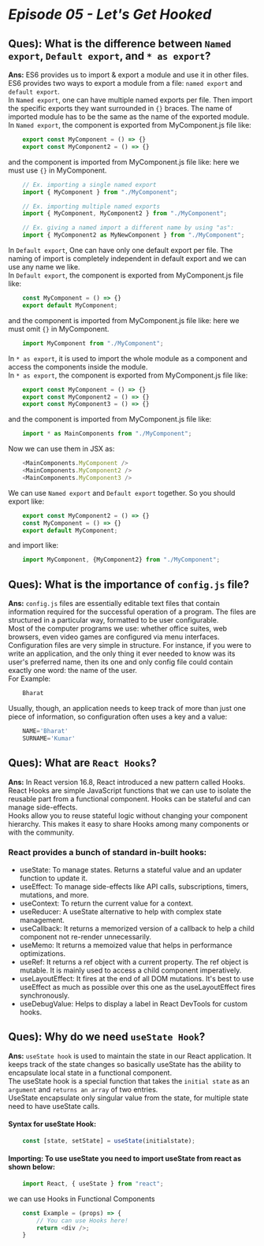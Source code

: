 # _Episode 05 - Let's Get Hooked_


## Ques): What is the difference between `Named export`, `Default export`, and `* as export`?
**Ans:** ES6 provides us to import & export a module and use it in other files. ES6 provides two ways to export a module from a file: `named export` and `default export`.<br/>
In `Named export`, one can have multiple named exports per file. Then import the specific exports they want surrounded in `{}` braces. The name of imported module has to be the same as the name of the exported module.<br/>
In `Named export`, the component is exported from MyComponent.js file like:
```js
    export const MyComponent = () => {}
    export const MyComponent2 = () => {}
``` 
and the component is imported from MyComponent.js file like: here we must use `{}` in MyComponent.
```js
    // Ex. importing a single named export
    import { MyComponent } from "./MyComponent";

    // Ex. importing multiple named exports
    import { MyComponent, MyComponent2 } from "./MyComponent";

    // Ex. giving a named import a different name by using "as":
    import { MyComponent2 as MyNewComponent } from "./MyComponent";
```

In `Default export`, One can have only one default export per file. The naming of import is completely independent in default export and we can use any name we like.<br/>
In `Default export`, the component is exported from MyComponent.js file like:
```js
    const MyComponent = () => {}
    export default MyComponent;
```
and the component is imported from MyComponent.js file like: here we must omit `{}` in MyComponent.
```js
    import MyComponent from "./MyComponent";
```

In `* as export`, it is used to import the whole module as a component and access the components inside the module.<br/>
In `* as export`, the component is exported from MyComponent.js file like:
```js
    export const MyComponent = () => {}
    export const MyComponent2 = () => {}
    export const MyComponent3 = () => {}
``` 
and the component is imported from MyComponent.js file like:
```js
    import * as MainComponents from "./MyComponent";
```
Now we can use them in JSX as:
```js
    <MainComponents.MyComponent />
    <MainComponents.MyComponent2 />
    <MainComponents.MyComponent3 />
```
We can use `Named export` and `Default export` together. So you should export like:
```js
    export const MyComponent2 = () => {}
    const MyComponent = () => {}
    export default MyComponent;
```
and import like:
```js
    import MyComponent, {MyComponent2} from "./MyComponent";
```


## Ques): What is the importance of `config.js` file?
**Ans:** `config.js` files are essentially editable text files that contain information required for the successful operation of a program. The files are structured in a particular way, formatted to be user configurable.<br/>
Most of the computer programs we use: whether office suites, web browsers, even video games are configured via menu interfaces.<br/>
Configuration files are very simple in structure. For instance, if you were to write an application, and the only thing it ever needed to know was its user's preferred name, then its one and only config file could contain exactly one word: the name of the user.<br/>
For Example:
```js
    Bharat
```
Usually, though, an application needs to keep track of more than just one piece of information, so configuration often uses a key and a value:
```js
    NAME='Bharat'
    SURNAME='Kumar'
```

## Ques): What are `React Hooks`?
**Ans:** In React version 16.8, React introduced a new pattern called Hooks. React Hooks are simple JavaScript functions that we can use to isolate the reusable part from a functional component. Hooks can be stateful and can manage side-effects.<br/>
Hooks allow you to reuse stateful logic without changing your component hierarchy. This makes it easy to share Hooks among many components or with the community.

### React provides a bunch of standard in-built hooks:
- useState: To manage states. Returns a stateful value and an updater function to update it.
- useEffect: To manage side-effects like API calls, subscriptions, timers, mutations, and more.
- useContext: To return the current value for a context.
- useReducer: A useState alternative to help with complex state management.
- useCallback: It returns a memorized version of a callback to help a child component not re-render unnecessarily.
- useMemo: It returns a memoized value that helps in performance optimizations.
- useRef: It returns a ref object with a current property. The ref object is mutable. It is mainly used to access a child component imperatively.
- useLayoutEffect: It fires at the end of all DOM mutations. It's best to use useEffect as much as possible over this one as the useLayoutEffect fires synchronously.
- useDebugValue: Helps to display a label in React DevTools for custom hooks.


## Ques): Why do we need `useState Hook`?
**Ans:** `useState hook` is used to maintain the state in our React application. It keeps track of the state changes so basically useState has the ability to encapsulate local state in a functional component.<br/>
The  useState hook is a special function that takes the `initial state` as an `argument` and `returns an array` of two entries.<br/>  UseState encapsulate only singular value from the state, for multiple state need to have useState calls.
#### Syntax for useState Hook:
```js
    const [state, setState] = useState(initialstate);
```
#### Importing: To use useState you need to import useState from react as shown below:
```js
    import React, { useState } from "react";
```
we can use Hooks in Functional Components
```js
    const Example = (props) => {
        // You can use Hooks here!
        return <div />;
    }
```